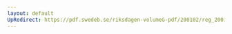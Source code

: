 ```yaml
---
layout: default
UpRedirect: https://pdf.swedeb.se/riksdagen-volumeG-pdf/200102/reg_200102/reg_200102_0517.pdf
---
```

